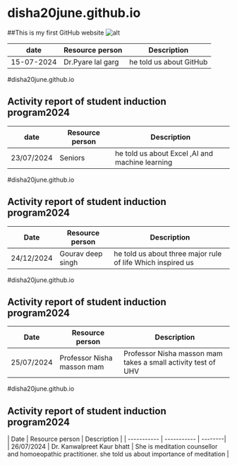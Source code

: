 # disha20june.github.io
##This is my first GitHub website 
![alt]()

| date | Resource person |Description |
| ----------- | ----------- |---------|
| 15-07-2024 | Dr.Pyare lal garg | he told us about GitHub |

#disha20june.github.io
## Activity report of student induction program2024


| date | Resource person | Description |
| ----------- | ----------- |---------|
| 23/07/2024 | Seniors | he told us about Excel ,AI and machine learning|

#disha20june.github.io
## Activity report of student induction program2024


| Date | Resource person | Description |
| ----------- | ----------- | ---------|
| 24/12/2024 | Gourav deep singh | he told us about three major rule of life Which inspired us |


#disha20june.github.io
## Activity report of student induction program2024


| Date | Resource person | Description |
| ----------- | ----------- | ---------|
| 25/07/2024 | Professor Nisha masson mam | Professor Nisha masson mam takes a small activity test of UHV |

#disha20june.github.io
## Activity report of student induction program2024


| Date | Resource person | Description |
| ----------- | ----------- | --------| | 26/07/2024 | Dr. Kanwalpreet Kaur bhatt | She is meditation counsellor and homoeopathic practitioner. she told us about importance of meditation |
